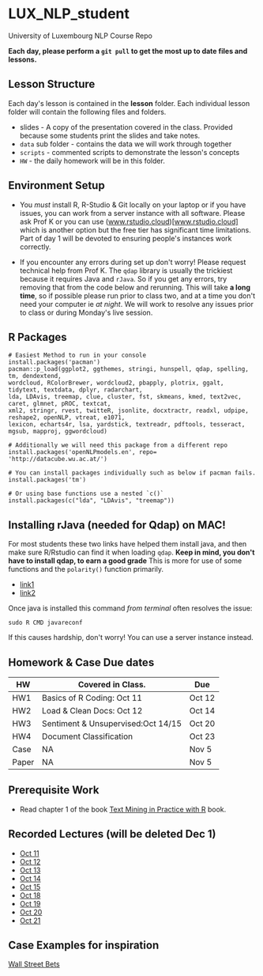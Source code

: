 # LUX_NLP_student
University of Luxembourg  NLP Course Repo

**Each day, please perform a `git pull` to get the most up to date files and lessons.**

## Lesson Structure
Each day's lesson is contained in the **lesson** folder.  Each individual lesson folder will contain the following files and folders.
 
* slides - A copy of the presentation covered in the class.  Provided because some students print the slides and take notes.
* `data` sub folder - contains the data we will work through together
* `scripts` - commented scripts to demonstrate the lesson's concepts
* `HW` - the daily homework will be in this folder.

## Environment Setup

* You *must* install R, R-Studio & Git locally on your laptop or if you have issues, you can work from a server instance with all software.  Please ask Prof K or you can use  (www.rstudio.cloud)[www.rstudio.cloud] which is another option but the free tier has significant time limitations. Part of day 1 will be devoted to ensuring people's instances work correctly.

- If you encounter any errors during set up don't worry!  Please request technical help from Prof K.  The `qdap` library is usually the trickiest because it requires Java and `rJava`.  So if you get any errors, try removing that from the code below and rerunning.  This will take **a long time**, so if possible please run prior to class two, and at a time you don't need your computer ie *at night*.  We will work to resolve any issues prior to class or during Monday's live session.

## R Packages

```
# Easiest Method to run in your console
install.packages('pacman')
pacman::p_load(ggplot2, ggthemes, stringi, hunspell, qdap, spelling, tm, dendextend,
wordcloud, RColorBrewer, wordcloud2, pbapply, plotrix, ggalt, tidytext, textdata, dplyr, radarchart, 
lda, LDAvis, treemap, clue, cluster, fst, skmeans, kmed, text2vec, caret, glmnet, pROC, textcat, 
xml2, stringr, rvest, twitteR, jsonlite, docxtractr, readxl, udpipe, reshape2, openNLP, vtreat, e1071,
lexicon, echarts4r, lsa, yardstick, textreadr, pdftools, tesseract, mgsub, mapproj, ggwordcloud)

# Additionally we will need this package from a different repo
install.packages('openNLPmodels.en', repo= 'http://datacube.wu.ac.at/')

# You can install packages individually such as below if pacman fails.
install.packages('tm')

# Or using base functions use a nested `c()`
install.packages(c("lda", "LDAvis", "treemap"))

```

## Installing rJava (needed for Qdap) on MAC!
For most students these two links have helped them install java, and then make sure R/Rstudio can find it when loading `qdap`.  **Keep in mind, you don't have to install qdap, to earn a good grade** This is more for use of some functions and the `polarity()` function primarily.

* [link1](https://zhiyzuo.github.io/installation-rJava/)
* [link2](https://stackoverflow.com/questions/63830621/installing-rjava-on-macos-catalina-10-15-6)

Once java is installed this command *from terminal* often resolves the issue:
```
sudo R CMD javareconf
```

If this causes hardship, don't worry!  You can use a server instance instead.


## Homework & Case Due dates

|HW |Covered in Class.          |Due    |
|-----|---------------------------|-------|
|HW1  |Basics of R Coding: Oct 11 |Oct 12 |
|HW2  |Load & Clean Docs: Oct 12  |Oct 14 |
|HW3  |Sentiment  & Unsupervised:Oct 14/15  |Oct 20 |
|HW4  |Document Classification    |Oct 23 |
|Case |NA                         |Nov 5  |
|Paper|NA                         |Nov 5  |

## Prerequisite Work
*  Read chapter 1 of the book [Text Mining in Practice with R](https://www.amazon.com/Text-Mining-Practice-Ted-Kwartler/dp/1119282012) book.

## Recorded Lectures (will be deleted Dec 1)
* [Oct 11](https://harvard.zoom.us/rec/share/KF0ygFcaaijV5_IYHB45y29-ILbcHFZJa7ZiWt8cPYXTA_xv8E9aUPmXyU6rVylQ.RLeK0Qo-d-X0UrCm)
* [Oct 12](https://harvard.zoom.us/rec/share/fyisI__Y6S25EdG07br9KR-S2lS_-XYDdQlaYoChgdhlCX_co8h_S5S9KZfTRmOr.8k64uWjfg6SaDDKX)
* [Oct 13](https://harvard.zoom.us/rec/share/qvb2dJA6ggOJkqeW5atdEceY5YU51pCXGGYHPjdmlbpe_GZDMKU6dMvd6sWVDaJT.Sm6hnyd2vx3PQuVC)
* [Oct 14](https://harvard.zoom.us/rec/share/VUpmEOlKQMHRczx7iHSgAf1XI9YYKFx3cbXoGoIXeIOUJQhVDqI2aE1f7kM3kaUi.f06uZRU0CKlMqg3v)
* [Oct 15](https://harvard.zoom.us/rec/share/7tu-8Gr9ZyT0R_6HJ2bAgCq8uuXNcbt0a2TssKEa21wPr_dKqTyrQLcHLg6tv1ke.2g-wfrkJZRbTsSkT)
* [Oct 18](https://harvard.zoom.us/rec/share/Y9lyYXtHwmwe7z0hyrR51IlrPWGagtUUPxKFxWMX-qVBBgg6DwH4YnVzAOQKHBbk.DWryUUOXkSaSrPyT)
* [Oct 19](https://harvard.zoom.us/rec/share/4eVw7WHra710i80LIKH_HBzx00_ytdaSa_pvYJ2InDQTjNDyi0LUIvlLNxAk46qx.EJC_dHAyeGfb6DwZ)
* [Oct 20](https://harvard.zoom.us/rec/share/f2E4FkMnjyyAkpke_1S_UgMSM2_kSHOSUWOlDS17ukST46E3fOgcn8VZpkotO24V.mM8iua1Gk-bMO6Ed)
* [Oct 21](https://harvard.zoom.us/rec/share/pWAvjNOblo7wloZzU-Ddem68dvDI2AlgpJALXayzZg2b3Ei35Hw44yacVnCGqE4I.zR9I50sz_uPEjjz9)


## Case Examples for inspiration
[Wall Street Bets](https://www.wsbets.dev/GME.html)
